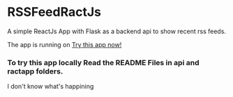 # RSSFeedRactJs
A simple ReactJs App with Flask as a backend api to show recent rss feeds.

The app is running on  [Try this app now!](https://reactapirss.herokuapp.com/)

### To try this app locally Read the README Files in api and ractapp folders.
I don't know what's happining
